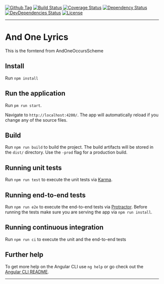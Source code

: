 [![Github Tag][github-tag-image]][github-tag-url]
[![Build Status][travis-image]][travis-url]
[![Coverage Status][code-coverage-image]][code-coverage-url]
[![Dependency Status][david-dep-image]][david-dep-url]
[![DevDependencies Status][david-devdep-image]][david-devdep-url]
[![License][license-image]][license-url]

***

# And One Lyrics

This is the forntend from AndOneOccursScheme

## Install

Run `npm install`
 
## Run the application

Run `pm run start`.

Navigate to `http://localhost:4200/`. The app will automatically reload if you change any of the source files.

## Build

Run `npm run build` to build the project. The build artifacts will be stored in the `dist/` directory. Use the `-prod` flag for a production build.

## Running unit tests

Run `npm run test` to execute the unit tests via [Karma](https://karma-runner.github.io).

## Running end-to-end tests

Run `npm run e2e` to execute the end-to-end tests via [Protractor](http://www.protractortest.org/).
Before running the tests make sure you are serving the app via `npm run install`.

## Running continuous integration

Run `npm run ci` to execute the unit and the end-to-end tests

## Further help

To get more help on the Angular CLI use `ng help` or go check out the [Angular CLI README](https://github.com/angular/angular-cli/blob/master/README.md).

***

[github-tag-image]: https://img.shields.io/github/tag/cocopelli/oz-aol.svg?style=flat-square
[github-tag-url]: https://github.com/cocopelli/oz-aol

[travis-image]: https://img.shields.io/travis/cocopelli/oz-aol.svg?style=flat-square
[travis-url]: https://travis-ci.org/cocopelli/oz-aol

[code-coverage-image]: https://img.shields.io/coveralls/cocopelli/oz-aol/master.svg?style=flat-square
[code-coverage-url]: https://coveralls.io/github/cocopelli/oz-aol?branch=master

[david-dep-image]: https://img.shields.io/david/cocopelli/oz-aol.svg?style=flat-square
[david-dep-url]: https://david-dm.org/cocopelli/oz-aol

[david-devdep-image]: https://img.shields.io/david/dev/cocopelli/oz-aol.svg?style=flat-square
[david-devdep-url]: https://david-dm.org/cocopelli/oz-aol?type=dev

[license-image]: https://img.shields.io/github/license/cocopelli/oz-aol.svg?style=flat-square
[license-url]: https://github.com/cocopelli/oz-aol/blob/master/LICENSE


